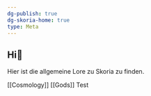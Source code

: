 ```yaml
---
dg-publish: true
dg-skoria-home: true
type: Meta
---
```


## Hi🌱

Hier ist die allgemeine Lore zu Skoria zu finden.

[[Cosmology]]
[[Gods]]
Test